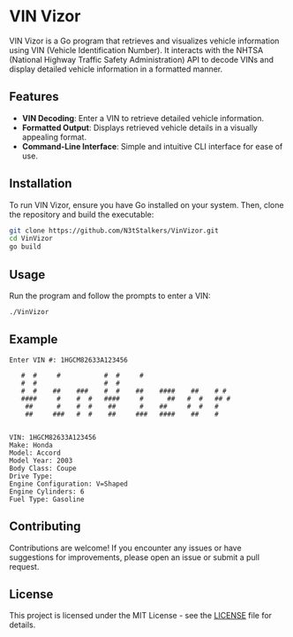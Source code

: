 # VIN Vizor

VIN Vizor is a Go program that retrieves and visualizes vehicle information using VIN (Vehicle Identification Number). It interacts with the NHTSA (National Highway Traffic Safety Administration) API to decode VINs and display detailed vehicle information in a formatted manner.

## Features

- **VIN Decoding**: Enter a VIN to retrieve detailed vehicle information.
- **Formatted Output**: Displays retrieved vehicle details in a visually appealing format.
- **Command-Line Interface**: Simple and intuitive CLI interface for ease of use.

## Installation

To run VIN Vizor, ensure you have Go installed on your system. Then, clone the repository and build the executable:

```bash
git clone https://github.com/N3tStalkers/VinVizor.git
cd VinVizor
go build
```

## Usage

Run the program and follow the prompts to enter a VIN:

```bash
./VinVizor
```

## Example

```plaintext
Enter VIN #: 1HGCM82633A123456

   #  #     #           #  #     #                        
   #  #                 #  #                              
   #  #    ##    ###    #  #    ##    ####    ##    # #   
   ####     #    #  #   ####     #      ##   #  #   ## #  
    ##      #    #  #    ##      #    ##     #  #   #     
    ##     ###   #  #    ##     ###   ####    ##    #     
                                                          
                                                          
VIN: 1HGCM82633A123456
Make: Honda
Model: Accord
Model Year: 2003
Body Class: Coupe
Drive Type: 
Engine Configuration: V=Shaped
Engine Cylinders: 6
Fuel Type: Gasoline
```

## Contributing

Contributions are welcome! If you encounter any issues or have suggestions for improvements, please open an issue or submit a pull request.

## License

This project is licensed under the MIT License - see the [LICENSE](LICENSE) file for details.